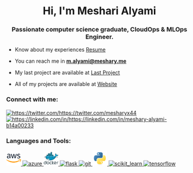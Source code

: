 <h1 align="center">Hi, I'm Meshari Alyami</h1>
<h3 align="center">Passionate computer science graduate, CloudOps & MLOps Engineer.</h3>

- Know about my experiences [Resume](https://drive.google.com/file/d/1Lqddf9GzdUwfLwiMv-yj7mU6EYy5-Nrv/view?usp=sharing)

- You can reach me in **m.alyami@meshary.me**

- My last project are available at [Last Project](https://github.com/Meshary10/terraform-iac)

- All of my projects are available at [Website](https://meshary.me)

<h3 align="left">Connect with me:</h3>
<p align="left">
<a href="https://twitter.com/https://twitter.com/https://twitter.com/mesharyx44" target="blank"><img align="center" src="https://raw.githubusercontent.com/rahuldkjain/github-profile-readme-generator/master/src/images/icons/Social/twitter.svg" alt="https://twitter.com/https://twitter.com/mesharyx44" height="30" width="40" /></a>
<a href="https://linkedin.com/in/https://linkedin.com/in/https://linkedin.com/in/meshary-alyami-b14a00233" target="blank"><img align="center" src="https://raw.githubusercontent.com/rahuldkjain/github-profile-readme-generator/master/src/images/icons/Social/linked-in-alt.svg" alt="https://linkedin.com/in/https://linkedin.com/in/meshary-alyami-b14a00233" height="30" width="40" /></a>
</p>

<h3 align="left">Languages and Tools:</h3>
<p align="left"> <a href="https://aws.amazon.com" target="_blank" rel="noreferrer"> <img src="https://raw.githubusercontent.com/devicons/devicon/master/icons/amazonwebservices/amazonwebservices-original-wordmark.svg" alt="aws" width="40" height="40"/> </a> <a href="https://azure.microsoft.com/en-in/" target="_blank" rel="noreferrer"> <img src="https://www.vectorlogo.zone/logos/microsoft_azure/microsoft_azure-icon.svg" alt="azure" width="40" height="40"/> </a> <a href="https://www.docker.com/" target="_blank" rel="noreferrer"> <img src="https://raw.githubusercontent.com/devicons/devicon/master/icons/docker/docker-original-wordmark.svg" alt="docker" width="40" height="40"/> </a> <a href="https://flask.palletsprojects.com/" target="_blank" rel="noreferrer"> <img src="https://www.vectorlogo.zone/logos/pocoo_flask/pocoo_flask-icon.svg" alt="flask" width="40" height="40"/> </a> <a href="https://git-scm.com/" target="_blank" rel="noreferrer"> <img src="https://www.vectorlogo.zone/logos/git-scm/git-scm-icon.svg" alt="git" width="40" height="40"/> </a> <a href="https://www.python.org" target="_blank" rel="noreferrer"> <img src="https://raw.githubusercontent.com/devicons/devicon/master/icons/python/python-original.svg" alt="python" width="40" height="40"/> </a> <a href="https://scikit-learn.org/" target="_blank" rel="noreferrer"> <img src="https://upload.wikimedia.org/wikipedia/commons/0/05/Scikit_learn_logo_small.svg" alt="scikit_learn" width="40" height="40"/> </a> <a href="https://www.tensorflow.org" target="_blank" rel="noreferrer"> <img src="https://www.vectorlogo.zone/logos/tensorflow/tensorflow-icon.svg" alt="tensorflow" width="40" height="40"/> </a> </p>
